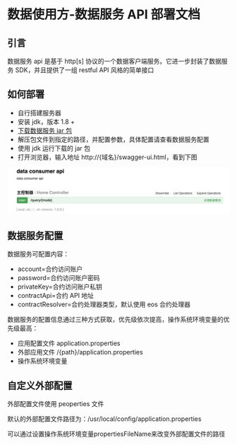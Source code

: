 # 数据使用方-数据服务 API 部署文档

## 引言

数据服务 api 是基于 http[s] 协议的一个数据客户端服务。它进一步封装了数据服务 SDK，并且提供了一组 restful API 风格的简单接口

## 如何部署

* 自行搭建服务器
* 安装 jdk，版本 1.8 +
* [下载数据服务 jar 包](https://github.com/unitedata-org-public/UD-Release/tree/master/ud-data-consumer-sdk)
* 解压包文件到指定的路径，并配置参数，具体配置请查看数据服务配置
* 使用 jdk 运行下载的 jar 包
* 打开浏览器，输入地址 http://{域名}/swagger-ui.html，看到下图

![WX20180807-170125_2x](images/WX20180830-163415@2x.png)

## 数据服务配置

数据服务可配置内容：

* account=合约访问账户
* password=合约访问账户密码
* privateKey=合约访问账户私钥
* contractApi=合约 API 地址
* contractResolver=合约处理器类型，默认使用 eos 合约处理器

数据服务的配置信息通过三种方式获取，优先级依次提高，操作系统环境变量的优先级最高：

* 应用配置文件 application.properties
* 外部应用文件 /{path}/application.properties
* 操作系统环境变量

## 自定义外部配置

外部配置文件使用 peoperties 文件

默认的外部配置文件路径为：/usr/local/config/application.properties

可以通过设置操作系统环境变量propertiesFileName来改变外部配置文件的路径
